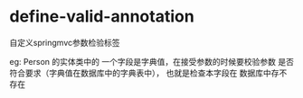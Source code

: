 # define-valid-annotation
自定义springmvc参数检验标签

eg: Person 的实体类中的 一个字段是字典值，在接受参数的时候要校验参数 是否符合要求（字典值在数据库中的字典表中），
也就是检查本字段在 数据库中存不存在



